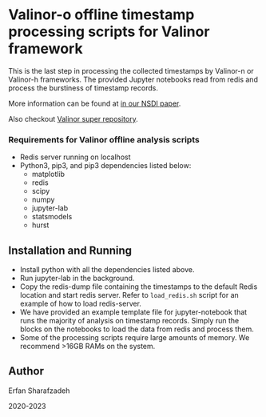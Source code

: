 # Valinor-o offline timestamp processing scripts for Valinor framework

This is the last step in processing the collected timestamps by Valinor-n or Valinor-h frameworks.
The provided Jupyter notebooks read from redis and process the burstiness of timestamp records.

More information can be found at [in our NSDI paper](https://www.usenix.org/conference/nsdi23/presentation/sharafzadeh).

Also checkout [Valinor super repository](https://github.com/hopnets/valinor-artifacts).

### Requirements for Valinor offline analysis scripts

- Redis server running on localhost
- Python3, pip3, and pip3 dependencies listed below:
    - matplotlib
    - redis
    - scipy
    - numpy
    - jupyter-lab
    - statsmodels
    - hurst



## Installation and Running

- Install python with all the dependencies listed above.
- Run jupyter-lab in the background.
- Copy the redis-dump file containing the timestamps to the default Redis location and start redis server. Refer to `load_redis.sh` script for an example of how to load redis-server.
- We have provided an example template file for jupyter-notebook that runs the majority of analysis on timestamp records. Simply run the blocks on the notebooks to load the data from redis and process them.
- Some of the processing scripts require large amounts of memory. We recommend >16GB RAMs on the system.

## Author

Erfan Sharafzadeh

2020-2023